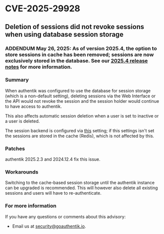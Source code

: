 # CVE-2025-29928

## Deletion of sessions did not revoke sessions when using database session storage

### ADDENDUM May 26, 2025: As of version 2025.4, the option to store sessions in cache has been removed; sessions are now exclusively stored in the database. See our [2025.4 release notes](https://version-2025-4.goauthentik.io/docs/releases/2025.4#sessions-are-now-stored-in-the-database) for more information.

### Summary

When authentik was configured to use the database for session storage (which is a non-default setting), deleting sessions via the Web Interface or the API would not revoke the session and the session holder would continue to have access to authentik.

This also affects automatic session deletion when a user is set to inactive or a user is deleted.

The session backend is configured via [this](https://version-2025-2.goauthentik.io/docs/install-config/configuration/#authentik_session_storage-authentik-20244) setting; if this settings isn't set the sessions are stored in the cache (Redis), which is not affected by this.

### Patches

authentik 2025.2.3 and 2024.12.4 fix this issue.

### Workarounds

Switching to the cache-based session storage until the authentik instance can be upgraded is recommended. This will however also delete all existing sessions and users will have to re-authenticate.

### For more information

If you have any questions or comments about this advisory:

- Email us at [security@goauthentik.io](mailto:security@goauthentik.io).

